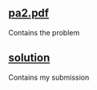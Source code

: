 ## [pa2.pdf](https://github.com/e-hengirmen/METU/blob/master/CENG351/pa2/pa2.pdf)
Contains the problem
## [solution](https://github.com/e-hengirmen/METU/blob/master/CENG351/pa2/solution)
Contains my submission
